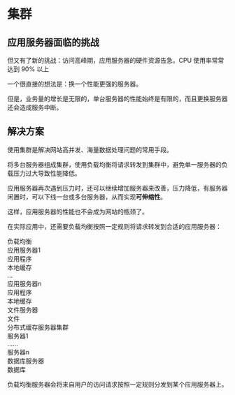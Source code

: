 # 集群

## 应用服务器面临的挑战

但又有了新的挑战：访问高峰期，应用服务器的硬件资源告急，CPU 使用率常常达到 90% 以上

一个很直接的想法是：换一个性能更强的服务器。

但是，业务量的增长是无限的，单台服务器的性能始终是有限的，而且更换服务器还会造成服务中断。

## 解决方案

使用集群是解决网站高并发、海量数据处理问题的常用手段。

将多台服务器组成集群，使用负载均衡将请求转发到集群中，避免单一服务器的负载压力过大导致性能降低。

应用服务器再次遇到压力时，还可以继续增加服务器来改善，压力降低，有服务器闲置时，可以下线一台或多台服务器，从而实现**可伸缩性**。

这样，应用服务器的性能也不会成为网站的瓶颈了。

在实际应用中，还需要负载均衡按照一定规则将请求转发到合适的应用服务器：

<div class="flex flex-col bg-cyan justify-center gap-8 p-4">
  <div class="flex flex-row gap-2 border border-red-50/10 p-4 justify-center">
      <div class="p-4 text-center">
        负载均衡
      </div>
  </div>
  <div class="flex flex-row gap-2 justify-between">
    <div class="flex flex-col gap-2 border border-red-50/10 p-4 justify-center">
      <div class="p-4">
        应用服务器1
      </div>
      <div class="flex flex-row">
      <div class="bg-sky p-4 text-center">应用程序</div>
      <div class="bg-yellow p-4 text-center">本地缓存</div>
      </div>
    </div>
    <div class="flex flex-col gap-2 border border-red-50/10 p-4 justify-center">
      ...
    </div>
    <div class="flex flex-col gap-2 border border-red-50/10 p-4 justify-center">
      <div class="p-4">
        应用服务器n
      </div>
      <div class="flex flex-row">
      <div class="bg-sky p-4 text-center">应用程序</div>
      <div class="bg-yellow p-4 text-center">本地缓存</div>
      </div>
    </div>
  </div>
  <div class="flex flex-row justify-between">
      <div class="flex flex-col gap-2 border border-red-50/10 p-4">
        <div class="p-4 text-center">文件服务器</div>
        <div class="bg-sky p-4 text-center">文件</div>
      </div>
      <div class="flex flex-col gap-2 border border-red-50/10 p-4">
        <div class="p-4">分布式缓存服务器集群</div>
        <div class="bg-sky p-2 text-center">服务器1</div>
        <div class="bg-sky p-2 text-center">......</div>
        <div class="bg-sky p-2 text-center">服务器n</div>
      </div>
      <div class="flex flex-col gap-2 border border-red-50/10 p-4">
        <div class="p-4 text-center">数据库服务器</div>
        <div class="bg-sky p-4 text-center">数据库</div>
      </div>
  </div>
</div>

负载均衡服务器会将来自用户的访问请求按照一定规则分发到某个应用服务器上。
